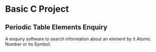 # Basic C Project
## Periodic Table Elements Enquiry

A enquiry software to search information about an element by it Atomic Number or its Symbol.
